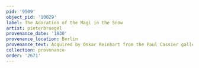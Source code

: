 ```yaml
---
pid: '9509'
object_pid: '10029'
label: The Adoration of the Magi in the Snow
artist: pieterbruegel
provenance_date: '1930'
provenance_location: Berlin
provenance_text: Acquired by Oskar Reinhart from the Paul Cassier gallery
collection: provenance
order: '2671'
---
```

